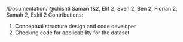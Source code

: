 /Documentation/ @chishti
Saman 1&2, Elif 2, Sven 2, Ben 2, Florian 2, Samah 2, Eskil 2
Contributions:
1. Conceptual structure design and code developer
2. Checkıng code for applicability for the dataset
